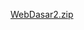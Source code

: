 [WebDasar2.zip](https://github.com/saadillahn98/Dicoding-Dasar-Pemograman-Website/files/14395637/WebDasar2.zip)
